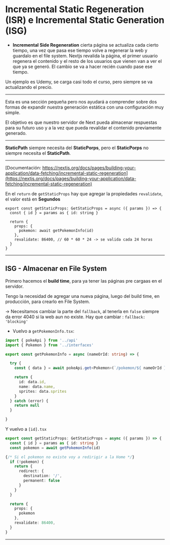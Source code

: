 # Incremental Static Regeneration (ISR) e Incremental Static Generation (ISG)

- **Incremental Side Regeneration** cierta página se actualiza cada cierto tiempo, una vez que pasa ese tiempo volve a regenerar la web y guardalo en el file system. Nextjs revalida la página, el primer usuario regenera el contenido y el resto de los usuarios que vienen van a ver el que ya se generó. El cambio se va a hacer recién cuando pase ese tiempo.

Un ejemplo es Udemy, se carga casi todo el curso, pero siempre se va actualizando el precio.


---

Esta es una sección pequeña pero nos ayudará a comprender sobre dos formas de expandir nuestra generación estática con una configuración muy simple.

El objetivo es que nuestro servidor de Next pueda almacenar respuestas para su futuro uso y a la vez que pueda revalidar el contenido previamente generado.

---

**StaticPath** siempre necesita del **StaticPorps**, pero el **StaticPorps** no siempre necesita el **StaticPath**.

---

[Documentación: https://nextjs.org/docs/pages/building-your-application/data-fetching/incremental-static-regeneration](https://nextjs.org/docs/pages/building-your-application/data-fetching/incremental-static-regeneration)

En el `return` de `getStaticProps` hay que agregar la propiedades `revalidate`, el valor está en **Segundos**

```
export const getStaticProps: GetStaticProps = async ({ params }) => {
  const { id } = params as { id: string }

  return {
    props: {
      pokemon: await getPokemonInfo(id)
    },
    revalidate: 86400, // 60 * 60 * 24 -> se valida cada 24 horas
  }
}
```

---

## ISG - Almacenar en File System

Primero hacemos el **build time**, para ya tener las páginas pre cargaas en el servidor.

Tengo la necesidad de agregar una nueva página, luego del build time, en producción, para crearlo en File System.

-> Necesitamos cambiar la parte del `fallback`, al tenerla en `false` siempre da error 4040 si la web aun no existe. Hay que cambiar : `fallback: 'blocking'`

- Vuelvo a `getPokemonInfo.tsx`:

```TypeScript
import { pokeApi } from '../api'
import { Pokemon } from '../interfaces'

export const getPokemonInfo = async (nameOrId: string) => {

  try {
    const { data } = await pokeApi.get<Pokemon>(`/pokemon/${ nameOrId }`)

    return {
      id: data.id,
      name: data.name,
      sprites: data.sprites
    }
  } catch (error) {
    return null
  }

}
```

Y vuelvo a `[id].tsx`

```typescript
export const getStaticProps: GetStaticProps = async ({ params }) => {
  const { id } = params as { id: string }
  const pokemon = await getPokemonInfo(id)

{/* Si el pokemon no existe voy a redirigir a la Home */}
  if (!pokemon) { 
    return {
      redirect: {
        destination: '/',
        permanent: false
      }
    }
  }

  return {
    props: {
      pokemon
    },
    revalidate: 86400, 
  }
}
```

---
